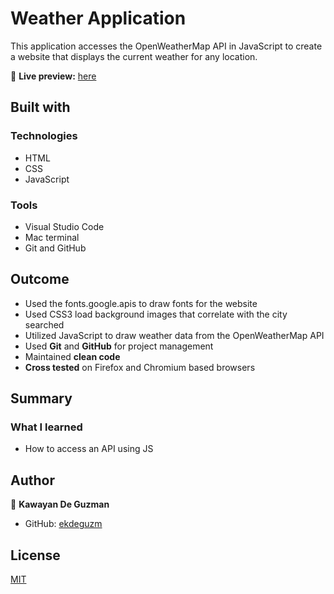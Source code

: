 # Weather Application

This application accesses the OpenWeatherMap API in JavaScript to create a website that displays the current weather for any location.

🔗 **Live preview:** [here](https://ekdeguzm.github.io/weather-app/)

## Built with

### Technologies

* HTML
* CSS
* JavaScript

### Tools

* Visual Studio Code
* Mac terminal
* Git and GitHub

## Outcome

* Used the fonts.google.apis to draw fonts for the website
* Used CSS3 load background images that correlate with the city searched
* Utilized JavaScript to draw weather data from the OpenWeatherMap API
* Used **Git** and **GitHub** for project management
* Maintained **clean code**
* **Cross tested** on Firefox and Chromium based browsers

## Summary

### What I learned

* How to access an API using JS 

## Author

👤 **Kawayan De Guzman**
* GitHub: [ekdeguzm](https://github.com/ekdeguzm)

## License
[MIT](https://choosealicense.com/licenses/mit/)
